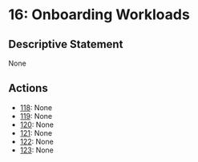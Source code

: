 # 16: Onboarding Workloads

## Descriptive Statement

None

## Actions

- [118](/assessments/actions/118.md): None
- [119](/assessments/actions/119.md): None
- [120](/assessments/actions/120.md): None
- [121](/assessments/actions/121.md): None
- [122](/assessments/actions/122.md): None
- [123](/assessments/actions/123.md): None

